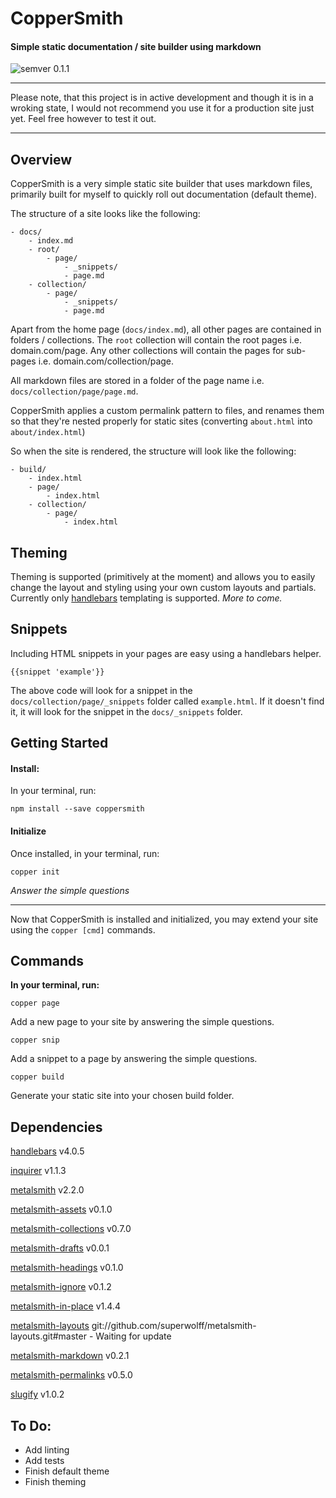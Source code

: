 # CopperSmith
#### Simple static documentation / site builder using markdown
![semver 0.1.1](https://img.shields.io/badge/semver-0.1.1-green.svg)

---

Please note, that this project is in active development and though it is in a wroking state, I would not recommend you use it for a production site just yet. Feel free however to test it out.

---

## Overview

CopperSmith is a very simple static site builder that uses markdown files, primarily built for myself to quickly roll out documentation (default theme).

The structure of a site looks like the following:

```
- docs/
    - index.md
    - root/
        - page/
            - _snippets/
            - page.md
    - collection/
        - page/
            - _snippets/
            - page.md
```

Apart from the home page (`docs/index.md`), all other pages are contained in folders / collections. The `root` collection will contain the root pages i.e. domain.com/page. Any other collections will contain the pages for sub-pages i.e. domain.com/collection/page.

All markdown files are stored in a folder of the page name i.e. `docs/collection/page/page.md`.

CopperSmith applies a custom permalink pattern to files, and renames them so that they're nested properly for static sites (converting `about.html` into `about/index.html`)

So when the site is rendered, the structure will look like the following:

```
- build/
    - index.html
    - page/
        - index.html
    - collection/
        - page/
            - index.html
```

## Theming

Theming is supported (primitively at the moment) and allows you to easily change the layout and styling using your own custom layouts and partials. Currently only [handlebars](http://handlebarsjs.com/) templating is supported. _More to come._

## Snippets

Including HTML snippets in your pages are easy using a handlebars helper.

```
{{snippet 'example'}}
```

The above code will look for a snippet in the `docs/collection/page/_snippets` folder called `example.html`. If it doesn't find it, it will look for the snippet in the `docs/_snippets` folder.

## Getting Started

#### Install:

In your terminal, run:
```
npm install --save coppersmith
```

#### Initialize

Once installed, in your terminal, run:

```
copper init
```

_Answer the simple questions_

---

Now that CopperSmith is installed and initialized, you may extend your site using the `copper [cmd]` commands.

## Commands

**In your terminal, run:**

```
copper page
```

Add a new page to your site by answering the simple questions.

```
copper snip
```

Add a snippet to a page by answering the simple questions.

```
copper build
```

Generate your static site into your chosen build folder.

## Dependencies

[handlebars](https://www.npmjs.com/package/handlebars) v4.0.5

[inquirer](https://www.npmjs.com/package/inquirer) v1.1.3

[metalsmith](https://www.npmjs.com/package/metalsmith) v2.2.0

[metalsmith-assets](https://www.npmjs.com/package/metalsmith-assets) v0.1.0

[metalsmith-collections](https://www.npmjs.com/package/metalsmith-collections) v0.7.0

[metalsmith-drafts](https://www.npmjs.com/package/metalsmith-drafts) v0.0.1

[metalsmith-headings](https://www.npmjs.com/package/metalsmith-headings) v0.1.0

[metalsmith-ignore](https://www.npmjs.com/package/metalsmith-ignore) v0.1.2

[metalsmith-in-place](https://www.npmjs.com/package/metalsmith-in-place) v1.4.4

[metalsmith-layouts](https://www.npmjs.com/package/metalsmith-layouts) git://github.com/superwolff/metalsmith-layouts.git#master - Waiting for update

[metalsmith-markdown](https://www.npmjs.com/package/metalsmith-markdown) v0.2.1

[metalsmith-permalinks](https://www.npmjs.com/package/metalsmith-permalinks) v0.5.0

[slugify](https://www.npmjs.com/package/slugify) v1.0.2
    
## To Do:

* Add linting
* Add tests
* Finish default theme
* Finish theming
